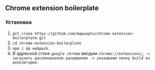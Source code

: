 ## Chrome extension boilerplate

### Установка

1. `git clone https://github.com/mapuaptu/chrome-extension-boilerplate.git`
2. `cd chrome-extension-boilerplate`
3. `npm i && webpack`.
4. В адресной стоке `google chrome` вводим `chrome://extensions/`, `-> загрузить распакованное расширение -> указываем папку build из репозитория.` 
